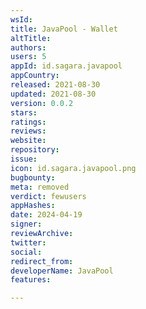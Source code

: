 ```yaml
---
wsId: 
title: JavaPool - Wallet
altTitle: 
authors: 
users: 5
appId: id.sagara.javapool
appCountry: 
released: 2021-08-30
updated: 2021-08-30
version: 0.0.2
stars: 
ratings: 
reviews: 
website: 
repository: 
issue: 
icon: id.sagara.javapool.png
bugbounty: 
meta: removed
verdict: fewusers
appHashes: 
date: 2024-04-19
signer: 
reviewArchive: 
twitter: 
social: 
redirect_from: 
developerName: JavaPool
features: 

---
```


